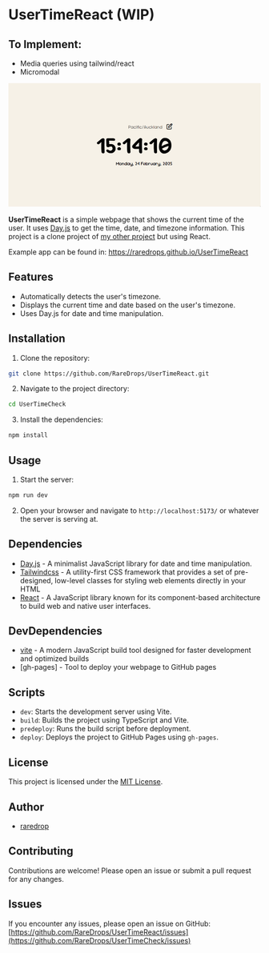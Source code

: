 # UserTimeReact (WIP)

## To Implement:
- Media queries using tailwind/react
- Micromodal


![demo.gif](https://raw.githubusercontent.com/RareDrops/UserTimeCheck/refs/heads/master/.github/images/demo.gif)

**UserTimeReact** is a simple webpage that shows the current time of the user. It uses [Day.js](https://day.js.org/) to get the time, date, and timezone information. This project is a clone project of [my other project](https://github.com/RareDrops/UserTimeCheck) but using React.

Example app can be found in: https://raredrops.github.io/UserTimeReact

## Features

- Automatically detects the user's timezone.
- Displays the current time and date based on the user's timezone.
- Uses Day.js for date and time manipulation.

## Installation

1. Clone the repository:

```bash
git clone https://github.com/RareDrops/UserTimeReact.git
```

2. Navigate to the project directory:

```bash
cd UserTimeCheck
```

3. Install the dependencies:

```bash
npm install
```

## Usage

1. Start the server:

```bash
npm run dev
```

2. Open your browser and navigate to `http://localhost:5173/` or whatever the server is serving at.

## Dependencies

- [Day.js](https://day.js.org/) - A minimalist JavaScript library for date and time manipulation.
- [Tailwindcss](https://tailwindcss.com/) - A utility-first CSS framework that provides a set of pre-designed, low-level classes for styling web elements directly in your HTML
- [React](https://react.dev/) - A JavaScript library known for its component-based architecture to build web and native user interfaces.

## DevDependencies

- [vite](https://vite.dev/) - A modern JavaScript build tool designed for faster development and optimized builds
- [gh-pages] - Tool to deploy your webpage to GitHub pages

## Scripts

- `dev`: Starts the development server using Vite.
- `build`: Builds the project using TypeScript and Vite.
- `predeploy`: Runs the build script before deployment.
- `deploy`: Deploys the project to GitHub Pages using `gh-pages`.

## License

This project is licensed under the [MIT License](https://github.com/RareDrops/UserTimeCheck/blob/master/LICENSE).

## Author

- [raredrop](https://github.com/RareDrops)

## Contributing

Contributions are welcome! Please open an issue or submit a pull request for any changes.

## Issues

If you encounter any issues, please open an issue on GitHub: [https://github.com/RareDrops/UserTimeReact/issues](https://github.com/RareDrops/UserTimeCheck/issues)
